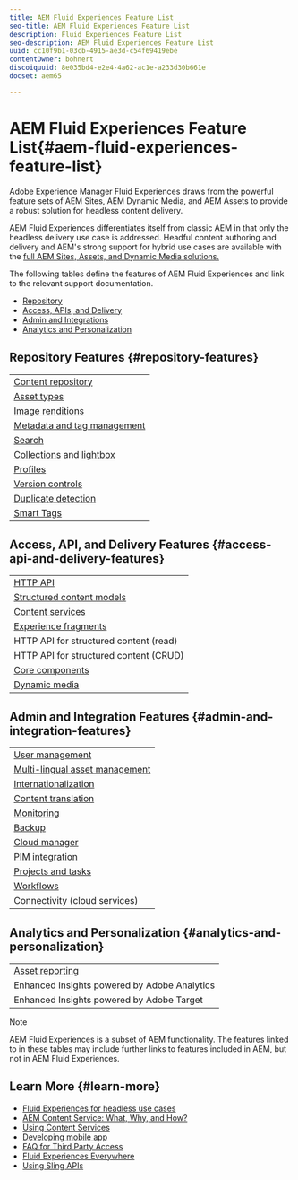 ```yaml
---
title: AEM Fluid Experiences Feature List
seo-title: AEM Fluid Experiences Feature List
description: Fluid Experiences Feature List
seo-description: AEM Fluid Experiences Feature List
uuid: cc10f9b1-03cb-4915-ae3d-c54f69419ebe
contentOwner: bohnert
discoiquuid: 8e035bd4-e2e4-4a62-ac1e-a233d30b661e
docset: aem65

---
```


# AEM Fluid Experiences Feature List{#aem-fluid-experiences-feature-list}

Adobe Experience Manager Fluid Experiences draws from the powerful feature sets of AEM Sites, AEM Dynamic Media, and AEM Assets to provide a robust solution for headless content delivery.

AEM Fluid Experiences differentiates itself from classic AEM in that only the headless delivery use case is addressed. Headful content authoring and delivery and AEM's strong support for hybrid use cases are available with the [full AEM Sites, Assets, and Dynamic Media solutions.](https://helpx.adobe.com/support/experience-manager/6-5.html)

The following tables define the features of AEM Fluid Experiences and link to the relevant support documentation.

* [Repository](../../sites/fluid-experiences/feature-list.md#repository-features)
* [Access, APIs, and Delivery](../../sites/fluid-experiences/feature-list.md#access-api-and-delivery-features)
* [Admin and Integrations](../../sites/fluid-experiences/feature-list.md#admin-and-integration-features)
* [Analytics and Personalization](../../sites/fluid-experiences/feature-list.md#analytics-and-personalization)

## Repository Features {#repository-features}

<table>
 <tbody>
  <tr>
   <td><a href="https://helpx.adobe.com/experience-manager/6-5/assets/using/managing-assets-touch-ui.html">Content repository</a></td>
  </tr>
  <tr>
   <td><a href="https://helpx.adobe.com/experience-manager/6-5/assets/using/assets-formats.html">Asset types</a></td>
  </tr>
  <tr>
   <td><a href="https://helpx.adobe.com/experience-manager/6-5/assets/using/image-presets.html">Image renditions</a></td>
  </tr>
  <tr>
   <td><a href="https://helpx.adobe.com/experience-manager/6-5/assets/using/metadata.html">Metadata and tag management</a><br /> </td>
  </tr>
  <tr>
   <td><a href="https://helpx.adobe.com/experience-manager/6-5/assets/using/managing-assets-touch-ui.html">Search</a></td>
  </tr>
  <tr>
   <td><a href="https://helpx.adobe.com/experience-manager/6-5/assets/using/managing-collections-touch-ui.html">Collections</a> and <a href="https://helpx.adobe.com/experience-manager/6-5/assets/using/touch-ui-light-box.html">lightbox</a><br /> </td>
  </tr>
  <tr>
   <td><a href="https://helpx.adobe.com/experience-manager/6-5/assets/using/processing-profiles.html">Profiles</a></td>
  </tr>
  <tr>
   <td><a href="https://helpx.adobe.com/experience-manager/6-5/assets/using/managing-assets-touch-ui.html">Version controls</a><br /> </td>
  </tr>
  <tr>
   <td><a href="https://helpx.adobe.com/experience-manager/6-5/assets/using/duplicate-detection.html">Duplicate detection</a></td>
  </tr>
  <tr>
   <td><a href="https://helpx.adobe.com/experience-manager/6-5/assets/using/enhanced-smart-tags.html ">Smart Tags</a><br /> </td>
  </tr>
 </tbody>
</table>

## Access, API, and Delivery Features {#access-api-and-delivery-features}

<table>
 <tbody>
  <tr>
   <td><a href="https://helpx.adobe.com/experience-manager/6-5/assets/using/mac-api-assets.html">HTTP API</a></td>
  </tr>
  <tr>
   <td><a href="https://helpx.adobe.com/experience-manager/6-5/assets/using/content-fragments.html">Structured content models</a></td>
  </tr>
  <tr>
   <td><a href="https://helpx.adobe.com/experience-manager/kt/sites/using/content-services-tutorial-use.html">Content services</a><br /> </td>
  </tr>
  <tr>
   <td><a href="https://helpx.adobe.com/experience-manager/6-5/help/sites-authoring/experience-fragments.html">Experience fragments</a></td>
  </tr>
  <tr>
   <td>HTTP API for structured content (read)<br /> </td>
  </tr>
  <tr>
   <td>HTTP API for structured content (CRUD)<br /> </td>
  </tr>
  <tr>
   <td><a href="https://docs.adobe.com/content/help/en/experience-manager-core-components/using/introduction.html">Core components</a></td>
  </tr>
  <tr>
   <td><a href="https://helpx.adobe.com/experience-manager/6-5/assets/using/dynamic-media.html">Dynamic media</a></td>
  </tr>
 </tbody>
</table>

## Admin and Integration Features {#admin-and-integration-features}

<table>
 <tbody>
  <tr>
   <td><a href="https://helpx.adobe.com/experience-manager/6-5/help/sites-administering/user-group-ac-admin.html">User management</a></td>
  </tr>
  <tr>
   <td><a href="https://helpx.adobe.com/experience-manager/6-5/assets/using/multilingual-assets.html">Multi-lingual asset management</a><br /> </td>
  </tr>
  <tr>
   <td><a href="https://helpx.adobe.com/experience-manager/6-5/help/sites-developing/i18n.html">Internationalization</a></td>
  </tr>
  <tr>
   <td><a href="https://helpx.adobe.com/experience-manager/6-5/help/sites-administering/translation.html">Content translation</a></td>
  </tr>
  <tr>
   <td><a href="https://helpx.adobe.com/experience-manager/6-5/help/sites-deploying/monitoring-and-maintaining.html">Monitoring</a></td>
  </tr>
  <tr>
   <td><a href="https://helpx.adobe.com/experience-manager/6-5/help/sites-administering/backup-and-restore.html">Backup</a></td>
  </tr>
  <tr>
   <td><a href="https://docs.adobe.com/content/help/en/experience-manager-cloud-manager/using/introduction-to-cloud-manager.html">Cloud manager</a><br /> </td>
  </tr>
  <tr>
   <td><a href="https://helpx.adobe.com/experience-manager/6-5/help/sites-authoring/managing-product-information.html">PIM integration</a></td>
  </tr>
  <tr>
   <td><a href="https://helpx.adobe.com/experience-manager/6-5/help/sites-authoring/projects.html">Projects and tasks</a><br /> </td>
  </tr>
  <tr>
   <td><a href="https://helpx.adobe.com/experience-manager/6-5/help/sites-administering/workflows-starting.html">Workflows</a></td>
  </tr>
  <tr>
   <td>Connectivity (cloud services)</td>
  </tr>
 </tbody>
</table>

## Analytics and Personalization {#analytics-and-personalization}

<table>
 <tbody>
  <tr>
   <td><a href="https://helpx.adobe.com/experience-manager/6-5/assets/using/asset-reports.html">Asset reporting</a><br /> </td>
  </tr>
  <tr>
   <td>Enhanced Insights powered by Adobe Analytics</td>
  </tr>
  <tr>
   <td>Enhanced Insights powered by Adobe Target</td>
  </tr>
 </tbody>
</table>

>[!NOTE]
>
>AEM Fluid Experiences is a subset of AEM functionality. The features linked to in these tables may include further links to features included in AEM, but not in AEM Fluid Experiences.

## Learn More {#learn-more}

* [Fluid Experiences for headless use cases](https://helpx.adobe.com/experience-manager/kt/eseminars/gems/aem-headless-usecases.html)
* [AEM Content Service: What, Why, and How?](https://helpx.adobe.com/experience-manager/kt/eseminars/ask-the-expert/aem-content-services.html)
* [Using Content Services](https://helpx.adobe.com/experience-manager/kt/sites/using/structured-fragments-content-services-feature-video-use.html)
* [Developing mobile app](https://helpx.adobe.com/uk/experience-manager/6-4/help/mobile/developing-content-services.html)
* [FAQ for Third Party Access](https://helpx.adobe.com/experience-manager/kt/sites/using/content-services-tutorial-use/part7.html)
* [Fluid Experiences Everywhere](https://helpx.adobe.com/experience-manager/using/using-sling-apis.html)
* [Using Sling APIs](https://helpx.adobe.com/experience-manager/using/using-sling-apis.html)

